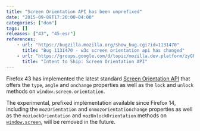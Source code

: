 ```yaml
---
title: "Screen Orientation API has been unprefixed"
date: "2015-09-09T17:20:00-04:00"
categories: ["dom"]
tags: []
releases: ["43", "45-esr"]
references:
    - url: "https://bugzilla.mozilla.org/show_bug.cgi?id=1131470"
      title: "Bug 1131470 - w3c screen orientation api has changed"
    - url: "https://groups.google.com/d/topic/mozilla.dev.platform/zyGP6PemJlg/discussion"
      title: "Intent to Ship: Screen Orientation API"
---
```

Firefox 43 has implemented the latest standard [Screen Orientation API](https://w3c.github.io/screen-orientation/) that offers the `type`, `angle` and `onchange` properties as well as the `lock` and `unlock` methods on `window.screen.orientation`.

The experimental, prefixed implementation available since Firefox 14, including the `mozOrientation` and `onmozorientationchange` properties as well as the `mozLockOrientation` and `mozUnlockOrientation` methods on [`window.screen`](https://developer.mozilla.org/docs/Web/API/Screen), will be removed in the future.
